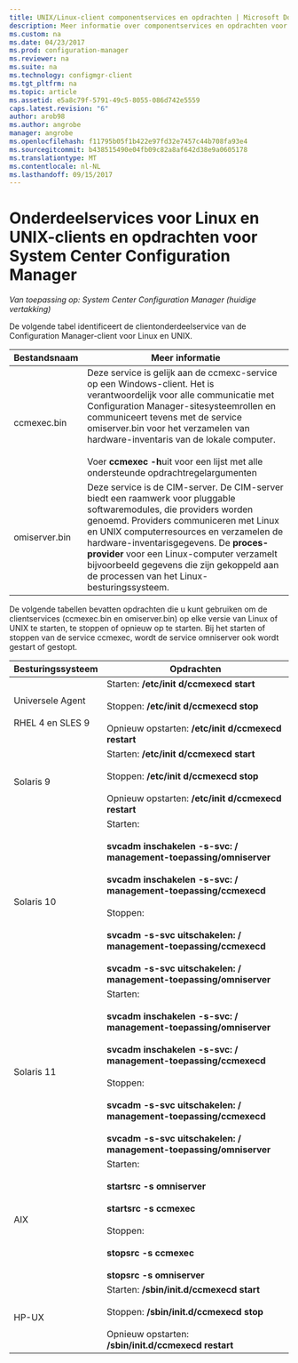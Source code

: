 ```yaml
---
title: UNIX/Linux-client componentservices en opdrachten | Microsoft Docs
description: Meer informatie over componentservices en opdrachten voor Linux en UNIX-clients in System Center Configuration Manager.
ms.custom: na
ms.date: 04/23/2017
ms.prod: configuration-manager
ms.reviewer: na
ms.suite: na
ms.technology: configmgr-client
ms.tgt_pltfrm: na
ms.topic: article
ms.assetid: e5a8c79f-5791-49c5-8055-086d742e5559
caps.latest.revision: "6"
author: arob98
ms.author: angrobe
manager: angrobe
ms.openlocfilehash: f11795b05f1b422e97fd32e7457c44b708fa93e4
ms.sourcegitcommit: b438515490e04fb09c82a8af642d38e9a0605178
ms.translationtype: MT
ms.contentlocale: nl-NL
ms.lasthandoff: 09/15/2017
---
```

# <a name="linux-and-unix-clients-component-services-and-commands-for-system-center-configuration-manager"></a>Onderdeelservices voor Linux en UNIX-clients en opdrachten voor System Center Configuration Manager

*Van toepassing op: System Center Configuration Manager (huidige vertakking)*


 De volgende tabel identificeert de clientonderdeelservice van de Configuration Manager-client voor Linux en UNIX.  

|Bestandsnaam|Meer informatie|  
|---------------|----------------------|  
|ccmexec.bin|Deze service is gelijk aan de ccmexc-service op een Windows-client. Het is verantwoordelijk voor alle communicatie met Configuration Manager-sitesysteemrollen en communiceert tevens met de service omiserver.bin voor het verzamelen van hardware-inventaris van de lokale computer.<br /><br /> Voer **ccmexec -h**uit voor een lijst met alle ondersteunde opdrachtregelargumenten|  
|omiserver.bin|Deze service is de CIM-server. De CIM-server biedt een raamwerk voor pluggable softwaremodules, die providers worden genoemd. Providers communiceren met Linux en UNIX computerresources en verzamelen de hardware-inventarisgegevens. De **proces-provider** voor een Linux-computer verzamelt bijvoorbeeld gegevens die zijn gekoppeld aan de processen van het Linux-besturingssysteem.|  

 De volgende tabellen bevatten opdrachten die u kunt gebruiken om de clientservices (ccmexec.bin en omiserver.bin) op elke versie van Linux of UNIX te starten, te stoppen of opnieuw op te starten. Bij het starten of stoppen van de service ccmexec, wordt de service omniserver ook wordt gestart of gestopt.  

|Besturingssysteem|Opdrachten|  
|----------------------|--------------|  
|Universele Agent<br /><br /> RHEL 4 en SLES 9|Starten: **/etc/init d/ccmexecd start**<br /><br /> Stoppen: **/etc/init d/ccmexecd stop**<br /><br /> Opnieuw opstarten: **/etc/init d/ccmexecd restart**|  
|Solaris 9|Starten: **/etc/init d/ccmexecd start**<br /><br /> Stoppen: **/etc/init d/ccmexecd stop**<br /><br /> Opnieuw opstarten: **/etc/init d/ccmexecd restart**|  
|Solaris 10|Starten:<br /><br /> **svcadm inschakelen -s-svc: / management-toepassing/omniserver**<br /><br /> **svcadm inschakelen -s-svc: / management-toepassing/ccmexecd**<br /><br /> Stoppen:<br /><br /> **svcadm -s-svc uitschakelen: / management-toepassing/ccmexecd**<br /><br /> **svcadm -s-svc uitschakelen: / management-toepassing/omniserver**|  
|Solaris 11|Starten:<br /><br /> **svcadm inschakelen -s-svc: / management-toepassing/omniserver**<br /><br /> **svcadm inschakelen -s-svc: / management-toepassing/ccmexecd**<br /><br /> Stoppen:<br /><br /> **svcadm -s-svc uitschakelen: / management-toepassing/ccmexecd**<br /><br /> **svcadm -s-svc uitschakelen: / management-toepassing/omniserver**|  
|AIX|Starten:<br /><br /> **startsrc -s omniserver**<br /><br /> **startsrc -s ccmexec**<br /><br /> Stoppen:<br /><br /> **stopsrc -s ccmexec**<br /><br /> **stopsrc -s omniserver**|  
|HP-UX|Starten: **/sbin/init.d/ccmexecd start**<br /><br /> Stoppen: **/sbin/init.d/ccmexecd stop**<br /><br /> Opnieuw opstarten: **/sbin/init.d/ccmexecd restart**|  
